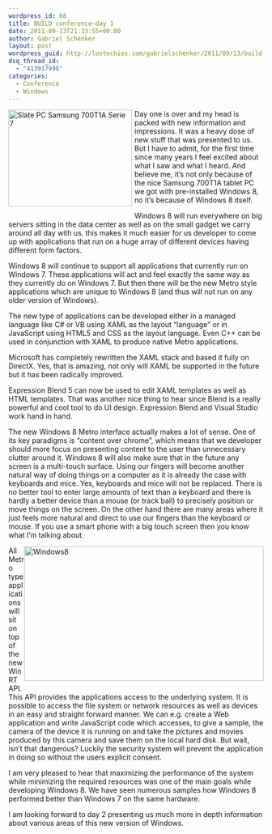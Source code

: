 ```yaml
---
wordpress_id: 68
title: BUILD conference–day 1
date: 2011-09-13T21:33:55+00:00
author: Gabriel Schenker
layout: post
wordpress_guid: http://lostechies.com/gabrielschenker/2011/09/13/build-conferenceday-1/
dsq_thread_id:
  - "413917998"
categories:
  - Conference
  - Windows
---
```

[<img style="background-image: none; border-bottom: 0px; border-left: 0px; margin: 0px 5px 24px 0px; padding-left: 0px; padding-right: 0px; display: inline; float: left; border-top: 0px; border-right: 0px; padding-top: 0px" title="Slate PC Samsung 700T1A Serie 7" border="0" alt="Slate PC Samsung 700T1A Serie 7" align="left" src="http://lostechies.com/content/gabrielschenker/uploads/2011/09/Slate-PC-Samsung-700T1A-Serie-7_thumb.jpg" width="244" height="191" />](http://lostechies.com/content/gabrielschenker/uploads/2011/09/Slate-PC-Samsung-700T1A-Serie-7.jpg)Day one is over and my head is packed with new information and impressions. It was a heavy dose of new stuff that was presented to us. But I have to admit, for the first time since many years I feel excited about what I saw and what I heard. And believe me, it’s not only because of the nice Samsung 700T1A tablet PC we got with pre-installed Windows 8, no it’s because of Windows 8 itself.

Windows 8 will run everywhere on big servers sitting in the data center as well as on the small gadget we carry around all day with us. this makes it much easier for us developer to come up with applications that run on a huge array of different devices having different form factors.

Windows 8 will continue to support all applications that currently run on Windows 7. These applications will act and feel exactly the same way as they currently do on Windows 7. But then there will be the new Metro style applications which are unique to Windows 8 (and thus will not run on any older version of Windows). 

The new type of applications can be developed either in a managed language like C# or VB using XAML as the layout “language” or in JavaScript using HTML5 and CSS as the layout language. Even C++ can be used in conjunction with XAML to produce native Metro applications.

Microsoft has completely rewritten the XAML stack and based it fully on DirectX. Yes, that is amazing, not only will XAML be supported in the future but it has been radically improved.

Expression Blend 5 can now be used to edit XAML templates as well as HTML templates. That was another nice thing to hear since Blend is a really powerful and cool tool to do UI design. Expression Blend and Visual Studio work hand in hand.

The new Windows 8 Metro interface actually makes a lot of sense. One of its key paradigms is “content over chrome”, which means that we developer should more focus on presenting content to the user than unnecessary clutter around it. Windows 8 will also make sure that in the future any screen is a multi-touch surface. Using our fingers will become another natural way of doing things on a computer as it is already the case with keyboards and mice. Yes, keyboards and mice will not be replaced. There is no better tool to enter large amounts of text than a keyboard and there is hardly a better device than a mouse (or track ball) to precisely position or move things on the screen. On the other hand there are many areas where it just feels more natural and direct to use our fingers than the keyboard or mouse. If you use a smart phone with a big touch screen then you know what I’m talking about.

[<img style="background-image: none; border-bottom: 0px; border-left: 0px; margin: 0px 0px 15px; padding-left: 0px; padding-right: 0px; display: inline; float: right; border-top: 0px; border-right: 0px; padding-top: 0px" title="Windows8" border="0" alt="Windows8" align="right" src="http://lostechies.com/content/gabrielschenker/uploads/2011/09/Windows8_thumb.jpg" width="473" height="266" />](http://lostechies.com/content/gabrielschenker/uploads/2011/09/Windows8.jpg)All Metro type applications will sit on top of the new WinRT API. This API provides the applications access to the underlying system. It is possible to access the file system or network resources as well as devices in an easy and straight forward manner. We can e.g. create a Web application and write JavaScript code which accesses, to give a sample, the camera of the device it is running on and take the pictures and movies produced by this camera and save them on the local hard disk. But wait, isn’t that dangerous? Luckily the security system will prevent the application in doing so without the users explicit consent.

I am very pleased to hear that maximizing the performance of the system while minimizing the required resources was one of the main goals while developing Windows 8. We have seen numerous samples how Windows 8 performed better than Windows 7 on the same hardware.

I am looking forward to day 2 presenting us much more in depth information about various areas of this new version of Windows.